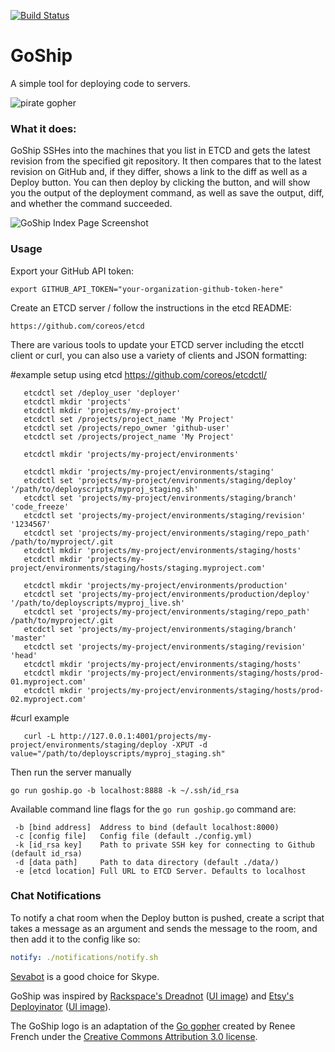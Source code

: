 [![Build Status](https://travis-ci.org/gengo/goship.svg?branch=master)](https://travis-ci.org/gengo/goship)

# GoShip

A simple tool for deploying code to servers.

![pirate gopher](http://i.imgur.com/RLvkHka.png)

### What it does:

GoShip SSHes into the machines that you list in ETCD and gets the latest revision from the specified git repository. It then compares that to the latest revision on GitHub and, if they differ, shows a link to the diff as well as a Deploy button. You can then deploy by clicking the button, and will show you the output of the deployment command, as well as save the output, diff, and whether the command succeeded.

![GoShip Index Page Screenshot](http://tryimg.com/4/goshi.png)

### Usage

Export your GitHub API token:

    export GITHUB_API_TOKEN="your-organization-github-token-here"

Create an ETCD server / follow the instructions in the etcd README:

    https://github.com/coreos/etcd


There are various tools to update your ETCD server including the etcctl client or curl, you can also use a variety of clients and JSON formatting:


   #example setup using etcd
   https://github.com/coreos/etcdctl/

```
   etcdctl set /deploy_user 'deployer'
   etcdctl mkdir 'projects'
   etcdctl mkdir 'projects/my-project'
   etcdctl set /projects/project_name 'My Project'
   etcdctl set /projects/repo_owner 'github-user'
   etcdctl set /projects/project_name 'My Project'
   
   etcdctl mkdir 'projects/my-project/environments'

   etcdctl mkdir 'projects/my-project/environments/staging'
   etcdctl set 'projects/my-project/environments/staging/deploy' '/path/to/deployscripts/myproj_staging.sh'
   etcdctl set 'projects/my-project/environments/staging/branch' 'code_freeze'
   etcdctl set 'projects/my-project/environments/staging/revision' '1234567'
   etcdctl set 'projects/my-project/environments/staging/repo_path' /path/to/myproject/.git
   etcdctl mkdir 'projects/my-project/environments/staging/hosts'
   etcdctl mkdir 'projects/my-project/environments/staging/hosts/staging.myproject.com'

   etcdctl mkdir 'projects/my-project/environments/production'
   etcdctl set 'projects/my-project/environments/production/deploy' '/path/to/deployscripts/myproj_live.sh'
   etcdctl set 'projects/my-project/environments/staging/repo_path' /path/to/myproject/.git
   etcdctl set 'projects/my-project/environments/staging/branch' 'master'
   etcdctl set 'projects/my-project/environments/staging/revision' 'head'
   etcdctl mkdir 'projects/my-project/environments/staging/hosts'
   etcdctl mkdir 'projects/my-project/environments/staging/hosts/prod-01.myproject.com'
   etcdctl mkdir 'projects/my-project/environments/staging/hosts/prod-02.myproject.com'
```

   #curl example
```
   curl -L http://127.0.0.1:4001/projects/my-project/environments/staging/deploy -XPUT -d value="/path/to/deployscripts/myproj_staging.sh"
```
   
Then run the server manually

```shell
go run goship.go -b localhost:8888 -k ~/.ssh/id_rsa
```

Available command line flags for the `go run goship.go` command are:

```
 -b [bind address]  Address to bind (default localhost:8000)
 -c [config file]   Config file (default ./config.yml)
 -k [id_rsa key]    Path to private SSH key for connecting to Github (default id_rsa)
 -d [data path]     Path to data directory (default ./data/)
 -e [etcd location] Full URL to ETCD Server. Defaults to localhost 
```

### Chat Notifications
To notify a chat room when the Deploy button is pushed, create a script that takes a message as an argument and sends the message to the room, and then add it to the config like so:

```yaml
notify: ./notifications/notify.sh
```

[Sevabot](http://sevabot-skype-bot.readthedocs.org/en/latest/) is a good choice for Skype.

GoShip was inspired by [Rackspace's Dreadnot](https://github.com/racker/dreadnot) ([UI image](http://c179631.r31.cf0.rackcdn.com/dreadnot-overview.png)) and [Etsy's Deployinator](https://github.com/etsy/deployinator/) ([UI image](http://farm5.staticflickr.com/4065/4620552264_9e0fdf634d_b.jpg)).

The GoShip logo is an adaptation of the [Go gopher](http://blog.golang.org/gopher) created by Renee French under the [Creative Commons Attribution 3.0 license](https://creativecommons.org/licenses/by/3.0/).
